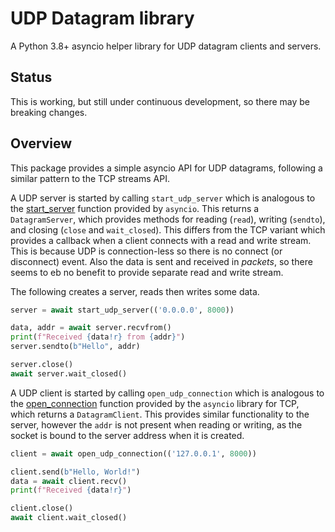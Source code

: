 # UDP Datagram library

A Python 3.8+ asyncio helper library for UDP datagram clients and servers.

## Status

This is working, but still under continuous development, so there may be breaking changes.

## Overview

This package provides a simple asyncio API for UDP datagrams, following a
similar pattern to the TCP streams API.

A UDP server is started by calling `start_udp_server` which is
analogous to the
[start_server](https://docs.python.org/3/library/asyncio-stream.html#asyncio.start_server)
function provided by `asyncio`.
This returns a `DatagramServer`, which provides methods for reading (`read`), writing (`sendto`),
and closing (`close` and `wait_closed`). This differs from the TCP variant which provides
a callback when a client connects with a read and write stream. This is because UDP is connection-less
so there is no connect (or disconnect) event. Also the data is sent and received in *packets*,
so there seems to eb no benefit to provide separate read and write stream.

The following creates a server, reads then writes some data.

```python
server = await start_udp_server(('0.0.0.0', 8000))

data, addr = await server.recvfrom()
print(f"Received {data!r} from {addr}")
server.sendto(b"Hello", addr)

server.close()
await server.wait_closed()
```

A UDP client is started by calling `open_udp_connection` which is analogous
to the
[open_connection](https://docs.python.org/3/library/asyncio-stream.html#asyncio.open_connection)
function provided by the `asyncio` library for TCP, which returns a `DatagramClient`. This provides similar functionality to the
server, however the `addr` is not present when reading or writing, as the socket is bound
to the server address when it is created.

```python
client = await open_udp_connection(('127.0.0.1', 8000))

client.send(b"Hello, World!")
data = await client.recv()
print(f"Received {data!r}")

client.close()
await client.wait_closed()
```


